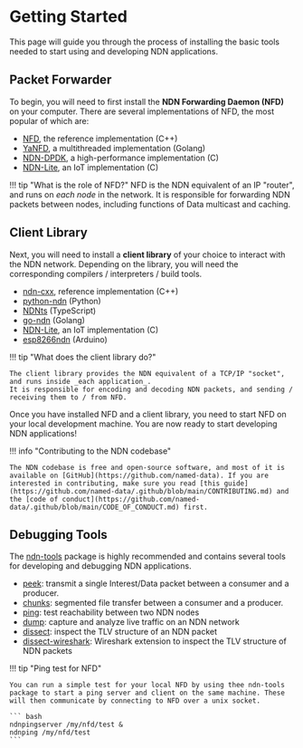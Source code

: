 # Getting Started

This page will guide you through the process of installing the basic tools needed to start using and developing NDN applications.

## Packet Forwarder

To begin, you will need to first install the **NDN Forwarding Daemon (NFD)** on your computer.
There are several implementations of NFD, the most popular of which are:

  * [NFD](https://docs.named-data.net/NFD/current/INSTALL.html), the reference implementation (C++)
  * [YaNFD](https://github.com/named-data/yanfd), a multithreaded implementation (Golang)
  * [NDN-DPDK](https://github.com/usnistgov/ndn-dpdk), a high-performance implementation (C)
  * [NDN-Lite](https://github.com/named-data-iot/ndn-lite), an IoT implementation (C)

!!! tip "What is the role of NFD?"
    NFD is the NDN equivalent of an IP "router", and runs on _each node_ in the network.
    It is responsible for forwarding NDN packets between nodes, including functions of Data multicast and caching.

## Client Library

Next, you will need to install a **client library** of your choice to interact with the NDN network.
Depending on the library, you will need the corresponding compilers / interpreters / build tools.

  * [ndn-cxx](https://github.com/named-data/ndn-cxx), reference implementation (C++)
  * [python-ndn](https://github.com/named-data/python-ndn) (Python)
  * [NDNts](https://github.com/yoursunny/NDNts) (TypeScript)
  * [go-ndn](https://github.com/zjkmxy/go-ndn) (Golang)
  * [NDN-Lite](https://github.com/named-data-iot/ndn-lite), an IoT implementation (C)
  * [esp8266ndn](https://github.com/yoursunny/esp8266ndn) (Arduino)

!!! tip "What does the client library do?"

    The client library provides the NDN equivalent of a TCP/IP "socket", and runs inside _each application_.
    It is responsible for encoding and decoding NDN packets, and sending / receiving them to / from NFD.

Once you have installed NFD and a client library, you need to start NFD on your local development machine.
You are now ready to start developing NDN applications!

!!! info "Contributing to the NDN codebase"

    The NDN codebase is free and open-source software, and most of it is available on [GitHub](https://github.com/named-data). If you are interested in contributing, make sure you read [this guide](https://github.com/named-data/.github/blob/main/CONTRIBUTING.md) and the [code of conduct](https://github.com/named-data/.github/blob/main/CODE_OF_CONDUCT.md) first.

## Debugging Tools

The [ndn-tools](https://github.com/named-data/ndn-tools) package is highly recommended and contains several tools for developing and debugging NDN applications.

  * [peek](https://github.com/named-data/ndn-tools/tree/master/tools/peek): transmit a single Interest/Data packet between a consumer and a producer.
  * [chunks](https://github.com/named-data/ndn-tools/tree/master/tools/chunks): segmented file transfer between a consumer and a producer.
  * [ping](https://github.com/named-data/ndn-tools/tree/master/tools/ping): test reachability between two NDN nodes
  * [dump](https://github.com/named-data/ndn-tools/tree/master/tools/dump): capture and analyze live traffic on an NDN network
  * [dissect](https://github.com/named-data/ndn-tools/tree/master/tools/dissect): inspect the TLV structure of an NDN packet
  * [dissect-wireshark](https://github.com/named-data/ndn-tools/tree/master/tools/dissect-wireshark): Wireshark extension to inspect the TLV structure of NDN packets

!!! tip "Ping test for NFD"

    You can run a simple test for your local NFD by using thee ndn-tools package to start a ping server and client on the same machine. These will then communicate by connecting to NFD over a unix socket.

    ``` bash
    ndnpingserver /my/nfd/test &
    ndnping /my/nfd/test
    ```
